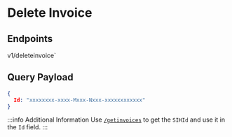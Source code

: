 # Delete Invoice

## Endpoints
<!--@include: @/dist/md/api_url.md-->v1/deleteinvoice`

## Query Payload
```json
{ 
  Id: "xxxxxxxx-xxxx-Mxxx-Nxxx-xxxxxxxxxxxx" 
}
```

:::info Additional Information
Use [`/getinvoices`](../get-list-of-invoices/) to get the `SIHId` and use it in the `Id` field.
:::